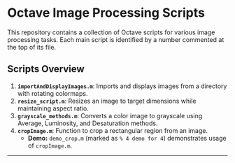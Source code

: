 # Octave Image Processing Scripts

This repository contains a collection of Octave scripts for various image processing tasks. Each main script is identified by a number commented at the top of its file.

## Scripts Overview

1.  **`importAndDisplayImages.m`**: Imports and displays images from a directory with rotating colormaps.
2.  **`resize_script.m`**: Resizes an image to target dimensions while maintaining aspect ratio.
3.  **`grayscale_methods.m`**: Converts a color image to grayscale using Average, Luminosity, and Desaturation methods.
4.  **`cropImage.m`**: Function to crop a rectangular region from an image.
    *   **Demo:** `demo_crop.m` (marked as `% 4 demo for 4`) demonstrates usage of `cropImage.m`.

---

